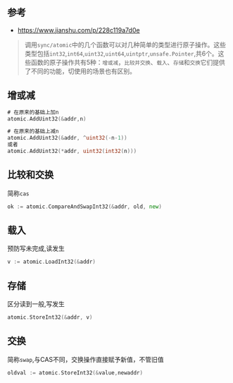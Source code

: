 ## 参考
- https://www.jianshu.com/p/228c119a7d0e

> 调用`sync/atomic`中的几个函数可以对几种简单的类型进行原子操作。这些类型包括`int32`,`int64`,`uint32`,`uint64`,`uintptr`,`unsafe.Pointer`,共6个。这些函数的原子操作共有5种：`增或减`，`比较并交换`、`载入`、`存储`和`交换`它们提供了不同的功能，切使用的场景也有区别。

## 增或减
```go
# 在原来的基础上加n
atomic.AddUint32(&addr,n)

# 在原来的基础上减n
atomic.AddUint32(&addr, ^uint32(-n-1))
或者
atomic.AddUint32(*addr, uint32(int32(n)))
```

## 比较和交换
简称`cas`
```go
ok := atomic.CompareAndSwapInt32(&addr, old, new)
```

## 载入
预防写未完成,读发生
```go
v := atomic.LoadInt32(&addr)
```

## 存储
区分读到一般,写发生
```go
atomic.StoreInt32(&addr, v)
```

## 交换
简称`swap`,与CAS不同，交换操作直接赋予新值，不管旧值
```go
oldval := atomic.StoreInt32(&value,newaddr)
```








